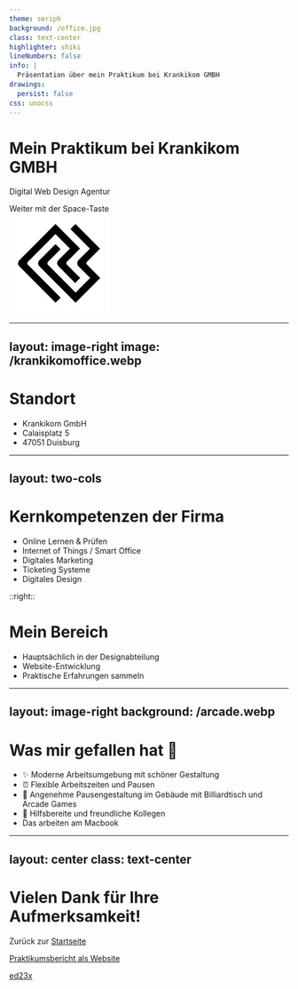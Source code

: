 ```yaml
---
theme: seriph
background: /office.jpg
class: text-center
highlighter: shiki
lineNumbers: false
info: |
  Präsentation über mein Praktikum bei Krankikom GMBH
drawings:
  persist: false
css: unocss
---
```


# Mein Praktikum bei Krankikom GMBH

Digital Web Design Agentur

<div class="pt-12">
  <span @click="$slidev.nav.next" class="px-2 py-1 rounded cursor-pointer" hover="bg-white bg-opacity-10">
    Weiter mit der Space-Taste <carbon:arrow-right class="inline"/>
  </span>
</div>

<div class="abs-br m-6 flex gap-2">
  <img src="/logokrankikom.webp" alt="Krankikom Logo" class="h-12" />
</div>

---
layout: image-right
image: /krankikomoffice.webp
---

# Standort

<v-clicks>

- Krankikom GmbH
- Calaisplatz 5
- 47051 Duisburg

</v-clicks>

---
layout: two-cols
---

# Kernkompetenzen der Firma

<v-clicks>

- Online Lernen & Prüfen
- Internet of Things / Smart Office
- Digitales Marketing
- Ticketing Systeme
- Digitales Design

</v-clicks>

::right::

# Mein Bereich

<v-clicks>

- Hauptsächlich in der Designabteilung
- Website-Entwicklung
- Praktische Erfahrungen sammeln

</v-clicks>

---
layout: image-right
background: /arcade.webp
---

# Was mir gefallen hat 🌟

<div class="mt-10">

<v-clicks>

- ✨ Moderne Arbeitsumgebung mit schöner Gestaltung
- ⏰ Flexible Arbeitszeiten und Pausen
- 🏢 Angenehme Pausengestaltung im Gebäude mit Billiardtisch und Arcade Games
- 👥 Hilfsbereite und freundliche Kollegen
- Das arbeiten am Macbook
</v-clicks>

</div>

---
layout: center
class: text-center
---

# Vielen Dank für Ihre Aufmerksamkeit!

Zurück zur [Startseite](https://lebenslauf-six.vercel.app)

[Praktikumsbericht als Website](https://krankikompraktikum.netlify.app)

[ed23x](https://github.com/ed23x/)
